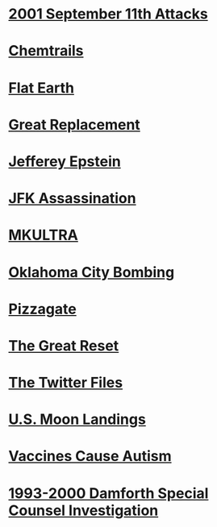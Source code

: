 # [2001 September 11th Attacks](2001%20September%2011th%20Attacks)
# [Chemtrails](Chemtrails)
# [Flat Earth](Flat%20Earth)
# [Great Replacement](Great%20Replacement)
# [Jefferey Epstein](Jefferey%20Epstein)
# [JFK Assassination](JFK%20Assassination)
# [MKULTRA](MKULTRA)
# [Oklahoma City Bombing](Oklahoma%20City%20Bombing)
# [Pizzagate](Pizzagate)
# [The Great Reset](The%20Great%20Reset)
# [The Twitter Files](The%20Twitter%20Files)
# [U.S. Moon Landings](U.S.%20Moon%20Landings)
# [Vaccines Cause Autism](Vaccines%20Cause%20Autism)
# [1993-2000 Damforth Special Counsel Investigation](1993-2000%20Damforth%20Special%20Counsel%20Investigation.md)